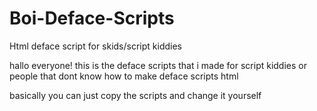 # Boi-Deface-Scripts
Html deface script for skids/script kiddies 


hallo everyone!
this is the deface scripts that i made for script kiddies or people that dont know how to make deface scripts html

basically you can just copy the scripts and change it yourself
